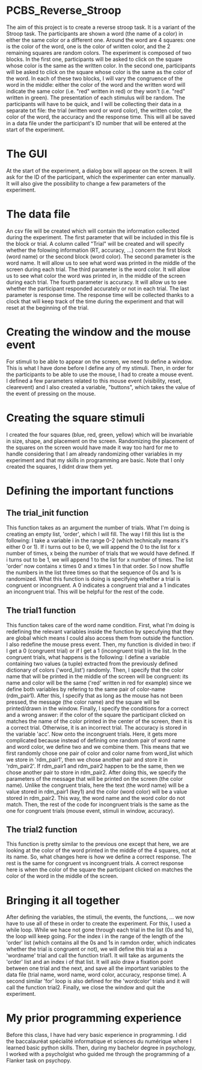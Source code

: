 # PCBS_Reverse_Stroop

The aim of this project is to create a reverse stroop task. It is a variant of the Stroop task. The participants are shown a word (the name of a color) in either the same color or a different one. Around the word are 4 squares: one is the color of the word, one is the color of written color, and the 2 remaining squares are random colors. 
The experiment is composed of two blocks. 
In the first one, participants will be asked to click on the square whose color is the same as the written color. 
In the second one, participants will be asked to click on the square whose color is the same as the color of the word.
In each of these two blocks, I will vary the congruence of the word in the middle: either the color of the word and the written word will indicate the same color (i.e. "red" written in red) or they won't (i.e. "red" written in green).
The presentation of each stimulus will be random.
The participants will have to be quick, and I will be collecting their data in a separate txt file: the trial (written word or word color), the written color, the color of the word, the accuracy and the response time. This will all be saved in a data file under the participant's ID number that will be entered at the start of the experiment. 

# The GUI

At the start of the experiment, a dialog box will appear on the screen. It will ask for the ID of the participant, which the experimenter can enter manually. It will also give the possibility to change a few parameters of the experiment. 

# The data file

An csv file will be created which will contain the information collected during the experiment. 
The first parameter that will be included in this file is the block or trial. A column called "Trial" will be created and will specify whether the folowing information (RT, accuracy, ...) concern the first block (word name) or the second block (word color). 
The second parameter is the word name. It will allow us to see what word was printed in the middle of the screen during each trial. 
The third parameter is the word color. It will allow us to see what color the word was printed in, in the middle of the screen during each trial. 
The fourth parameter is accuracy. It will allow us to see whether the participant responded accurately or not in each trial.
The last parameter is response time. The response time will be collected thanks to a clock that will keep track of the time during the experiment and that will reset at the beginning of the trial. 

# Creating the window and the mouse event

For stimuli to be able to appear on the screen, we need to define a window. This is what I have done before I define any of my stimuli. Then, in order for the participants to be able to use the mouse, I had to create a mouse event. I defined a few parameters related to this mouse event (visibility, reset, clearevent) and I also created a variable, "buttons", which takes the value of the event of pressing on the mouse. 

# Creating the square stimuli

I created the four squares (blue, red, green, yellow) which will be invariable in size, shape, and placement on the screen. Randomizing the placement of the squares on the screen would have made it way too hard for me to handle considering that I am already randomizing other variables in my experiment and that my skills in programming are basic. 
Note that I only created the squares, I didnt draw them yet. 

# Defining the important functions

## The trial_init function

This function takes as an argument the number of trials. 
What I'm doing is creating an empty list, 'order', which I will fill. The way I fill this list is the following: I take a variable i in the range 0-2 (which technically means it's either 0 or 1). If i turns out to be 0, we will append the 0 to the list for x number of times, x being the number of trials that we would have defined. If i turns out to be 1, we will append 1 to the list for x number of times. The list 'order' now contains x times 0 and x times 1 in that order. So I now shuffle the numbers in the list three times so that the sequence of 0s and 1s is randomized. What this function is doing is specifying whether a trial is congruent or incongruent. A 0 indicates a congruent trial and a 1 indicates an incongruent trial. This will be helpful for the rest of the code. 

## The trial1 function

This function takes care of the word name condition. First, what I'm doing is redefining the relevant variables inside the function by specufying that they are global which means I could also access them from outside the function. I also redefine the mouse press event. Then, my function is divided in two: if I get a 0 (congruent trial) or if I get a 1 (incongruent trial) in the list. 
In the congruent trials, what happens is the following: I define a variable containing two values (a tuple) extracted from the previously defined dictionary of colors ('word_list') randomly. Then, I specify that the color name that will be printed in the middle of the screen will be congruent: its name and color will be the same ('red' written in red for example) since we define both variables by refering to the same pair of color-name (rdm_pair1). After this, I specify that as long as the mouse has not been pressed, the message (the color name) and the square will be printed/drawn in the window. Finally, I specify the conditions for a correct and a wrong answer: if the color of the square the participant clicked on matches the name of the color printed in the center of the screen, then it is a correct trial. Otherwise, it is an incorrect trial. The accuracy is stored in the variable 'acc'.
Now onto the incongruent trials. Here, it gets more complicated because instead of defining one random pair of word name and word color, we define two and we combine them. This means that we first randomly chose one pair of color and color name from word_list which we store in 'rdm_pair1', then we chose another pair and store it in 'rdm_pair2'. If rdm_pair1 and rdm_pair2 happen to be the same, then we chose another pair to store in rdm_pair2. After doing this, we specify the parameters of the message that will be printed on the screen (the color name). Unlike the congruent trials, here the text (the word name) will be a value stored in rdm_pair1 (key1) and the color (word color) will be a value stored in rdm_pair2. This way, the word name and the word color do not match. Then, the rest of the code for incongruent trials is the same as the one for congruent trials (mouse event, stimuli in window, accuracy).

## The trial2 function

This function is pretty similar to the previous one except that here, we are looking at the color of the word printed in the middle of the 4 squares, not at its name. So, what changes here is how we define a correct response. The rest is the same for congruent vs incongruent trials. A correct response here is when the color of the square the participant clicked on matches the color of the word in the middle of the screen.  

# Bringing it all together

After defining the variables, the stimuli, the events, the functions, ... we now have to use all of these in order to create the experiment. For this, I used a while loop. While we hace not gone through each trial in the list (0s and 1s), the loop will keep going. For the index i in the range of the length of the 'order' list (which contains all the 0s and 1s in ramdon order, which indicates whether the trial is congruent or not), we will define this trial as a 'wordname' trial and call the function trial1. It will take as arguments the 'order' list and an index i of that list. It will aslo draw a fixation point between one trial and the next, and save all the important variables to the data file (trial name, word name, word color, accuracy, response time). 
A second similar 'for' loop is also defined for the 'wordcolor' trials and it will call the function trial2.
Finally, we close the window and quit the experiment.

# My prior programming experience

Before this class, I have had very basic experience in programming. I did the baccalauréat spécialité informatique et sciences du numérique where I learned basic python skills. Then, during my bachelor degree in psychology, I worked with a psycholgist who guided me through the programming of a Flanker task on psychopy. 
